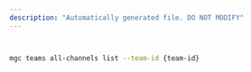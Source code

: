 ```yaml
---
description: "Automatically generated file. DO NOT MODIFY"
---
```


```bash


mgc teams all-channels list --team-id {team-id}

```